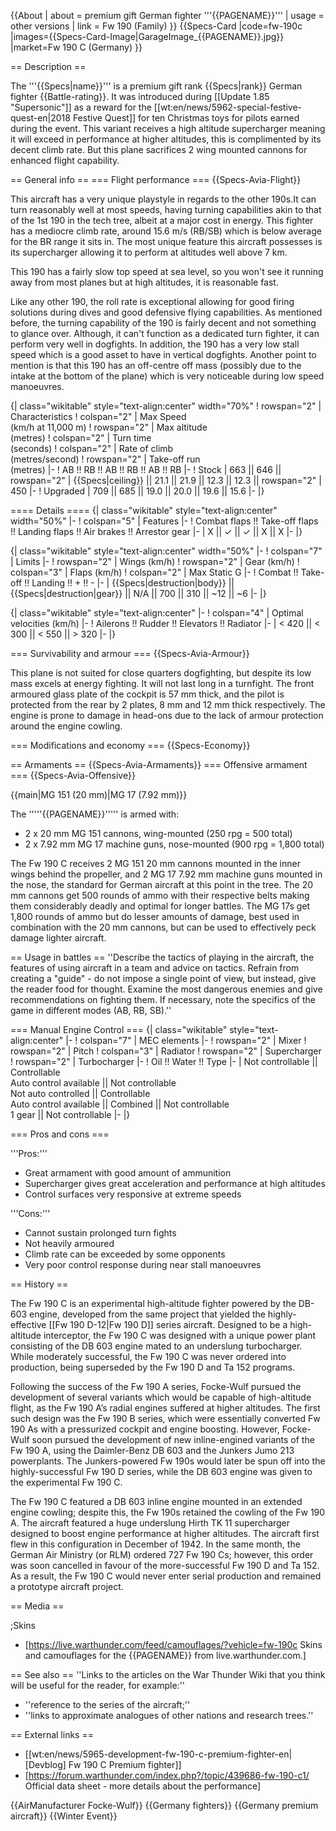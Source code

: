 {{About
| about = premium gift German fighter '''{{PAGENAME}}'''
| usage = other versions
| link = Fw 190 (Family)
}}
{{Specs-Card
|code=fw-190c
|images={{Specs-Card-Image|GarageImage_{{PAGENAME}}.jpg}}
|market=Fw 190 C (Germany)
}}

== Description ==
<!-- ''In the description, the first part should be about the history of and the creation and combat usage of the aircraft, as well as its key features. In the second part, tell the reader about the aircraft in the game. Insert a screenshot of the vehicle, so that if the novice player does not remember the vehicle by name, he will immediately understand what kind of vehicle the article is talking about.'' -->
The '''{{Specs|name}}''' is a premium gift rank {{Specs|rank}} German fighter {{Battle-rating}}. It was introduced during [[Update 1.85 "Supersonic"]] as a reward for the [[wt:en/news/5962-special-festive-quest-en|2018 Festive Quest]] for ten Christmas toys for pilots earned during the event. This variant receives a high altitude supercharger meaning it will exceed in performance at higher altitudes, this is complimented by its decent climb rate. But this plane sacrifices 2 wing mounted cannons for enhanced flight capability.

== General info ==
=== Flight performance ===
{{Specs-Avia-Flight}}
<!-- ''Describe how the aircraft behaves in the air. Speed, manoeuvrability, acceleration and allowable loads - these are the most important characteristics of the vehicle.'' -->
This aircraft has a very unique playstyle in regards to the other 190s.It can turn reasonably well at most speeds, having turning capabilities akin to that of the 1st 190 in the tech tree, albeit at a major cost in energy. This fighter has a mediocre climb rate, around 15.6 m/s (RB/SB) which is below average for the BR range it sits in. The most unique feature this aircraft possesses is its supercharger allowing it to perform at altitudes well above 7 km.

This 190 has a fairly slow top speed at sea level, so you won't see it running away from most planes but at high altitudes, it is reasonable fast.

Like any other 190, the roll rate is exceptional allowing for good firing solutions during dives and good defensive flying capabilities. As mentioned before, the turning capability of the 190 is fairly decent and not something to glance over. Although, it can't function as a dedicated turn fighter, it can perform very well in dogfights. In addition, the 190 has a very low stall speed which is a good asset to have in vertical dogfights. Another point to mention is that this 190 has an off-centre off mass (possibly due to the intake at the bottom of the plane) which is very noticeable during low speed manoeuvres.

{| class="wikitable" style="text-align:center" width="70%"
! rowspan="2" | Characteristics
! colspan="2" | Max Speed<br>(km/h at 11,000 m)
! rowspan="2" | Max altitude<br>(metres)
! colspan="2" | Turn time<br>(seconds)
! colspan="2" | Rate of climb<br>(metres/second)
! rowspan="2" | Take-off run<br>(metres)
|-
! AB !! RB !! AB !! RB !! AB !! RB
|-
! Stock
| 663 || 646 || rowspan="2" | {{Specs|ceiling}} || 21.1 || 21.9 || 12.3 || 12.3 || rowspan="2" | 450
|-
! Upgraded
| 709 || 685 || 19.0 || 20.0 || 19.6 || 15.6
|-
|}

==== Details ====
{| class="wikitable" style="text-align:center" width="50%"
|-
! colspan="5" | Features
|-
! Combat flaps !! Take-off flaps !! Landing flaps !! Air brakes !! Arrestor gear
|-
| X || ✓ || ✓ || X || X     <!-- ✓ -->
|-
|}

{| class="wikitable" style="text-align:center" width="50%"
|-
! colspan="7" | Limits
|-
! rowspan="2" | Wings (km/h)
! rowspan="2" | Gear (km/h)
! colspan="3" | Flaps (km/h)
! colspan="2" | Max Static G
|-
! Combat !! Take-off !! Landing !! + !! -
|-
| {{Specs|destruction|body}} || {{Specs|destruction|gear}} || N/A || 700 || 310 || ~12 || ~6
|-
|}

{| class="wikitable" style="text-align:center"
|-
! colspan="4" | Optimal velocities (km/h)
|-
! Ailerons !! Rudder !! Elevators !! Radiator
|-
| < 420 || < 300 || < 550 || > 320
|-
|}

=== Survivability and armour ===
{{Specs-Avia-Armour}}
<!-- ''Examine the survivability of the aircraft. Note how vulnerable the structure is and how secure the pilot is, whether the fuel tanks are armoured, etc. Describe the armour, if there is any, and also mention the vulnerability of other critical aircraft systems.'' -->
This plane is not suited for close quarters dogfighting, but despite its low mass excels at energy fighting. It will not last long in a turnfight. The front armoured glass plate of the cockpit is 57 mm thick, and the pilot is protected from the rear by 2 plates, 8 mm and 12 mm thick respectively. The engine is prone to damage in head-ons due to the lack of armour protection around the engine cowling.

=== Modifications and economy ===
{{Specs-Economy}}

== Armaments ==
{{Specs-Avia-Armaments}}
=== Offensive armament ===
{{Specs-Avia-Offensive}}
<!-- ''Describe the offensive armament of the aircraft, if any. Describe how effective the cannons and machine guns are in a battle, and also what belts or drums are better to use. If there is no offensive weaponry, delete this subsection.'' -->
{{main|MG 151 (20 mm)|MG 17 (7.92 mm)}}

The '''''{{PAGENAME}}''''' is armed with:

* 2 x 20 mm MG 151 cannons, wing-mounted (250 rpg = 500 total)
* 2 x 7.92 mm MG 17 machine guns, nose-mounted (900 rpg = 1,800 total)

The Fw 190 C receives 2 MG 151 20 mm cannons mounted in the inner wings behind the propeller, and 2 MG 17 7.92 mm machine guns mounted in the nose, the standard for German aircraft at this point in the tree. The 20 mm cannons get 500 rounds of ammo with their respective belts making them considerably deadly and optimal for longer battles. The MG 17s get 1,800 rounds of ammo but do lesser amounts of damage, best used in combination with the 20 mm cannons, but can be used to effectively peck damage lighter aircraft.

== Usage in battles ==
''Describe the tactics of playing in the aircraft, the features of using aircraft in a team and advice on tactics. Refrain from creating a "guide" - do not impose a single point of view, but instead, give the reader food for thought. Examine the most dangerous enemies and give recommendations on fighting them. If necessary, note the specifics of the game in different modes (AB, RB, SB).''

=== Manual Engine Control ===
{| class="wikitable" style="text-align:center"
|-
! colspan="7" | MEC elements
|-
! rowspan="2" | Mixer
! rowspan="2" | Pitch
! colspan="3" | Radiator
! rowspan="2" | Supercharger
! rowspan="2" | Turbocharger
|-
! Oil !! Water !! Type
|-
| Not controllable || Controllable<br>Auto control available || Not controllable<br>Not auto controlled || Controllable<br>Auto control available || Combined || Not controllable<br>1 gear || Not controllable
|-
|}

=== Pros and cons ===
<!-- ''Summarise and briefly evaluate the vehicle in terms of its characteristics and combat effectiveness. Mark its pros and cons in the bulleted list. Try not to use more than 6 points for each of the characteristics. Avoid using categorical definitions such as "bad", "good" and the like - use substitutions with softer forms such as "inadequate" and "effective".'' -->

'''Pros:'''

* Great armament with good amount of ammunition
* Supercharger gives great acceleration and performance at high altitudes
* Control surfaces very responsive at extreme speeds

'''Cons:'''

* Cannot sustain prolonged turn fights
* Not heavily armoured
* Climb rate can be exceeded by some opponents
* Very poor control response during near stall manoeuvres

== History ==
<!-- Describe the history of the creation and combat usage of the aircraft in more detail than in the introduction. If the historical reference turns out to be too long, take it to a separate article, taking a link to the article about the vehicle and adding a block "/History" (example: https://wiki.warthunder.com/(Vehicle-name)/History) and add a link to it here using the main template. Be sure to reference text and sources by using <ref></ref>, as well as adding them at the end of the article with <references />. This section may also include the vehicle's dev blog entry (if applicable) and the in-game encyclopedia description (under === In-game description ===, also if applicable). -->
The Fw 190 C is an experimental high-altitude fighter powered by the DB-603 engine, developed from the same project that yielded the highly-effective [[Fw 190 D-12|Fw 190 D]] series aircraft. Designed to be a high-altitude interceptor, the Fw 190 C was designed with a unique power plant consisting of the DB 603 engine mated to an underslung turbocharger. While moderately successful, the Fw 190 C was never ordered into production, being superseded by the Fw 190 D and Ta 152 programs.

Following the success of the Fw 190 A series, Focke-Wulf pursued the development of several variants which would be capable of high-altitude flight, as the Fw 190 A’s radial engines suffered at higher altitudes. The first such design was the Fw 190 B series, which were essentially converted Fw 190 As with a pressurized cockpit and engine boosting. However, Focke-Wulf soon pursued the development of new inline-engined variants of the Fw 190 A, using the Daimler-Benz DB 603 and the Junkers Jumo 213 powerplants. The Junkers-powered Fw 190s would later be spun off into the highly-successful Fw 190 D series, while the DB 603 engine was given to the experimental Fw 190 C.

The Fw 190 C featured a DB 603 inline engine mounted in an extended engine cowling; despite this, the Fw 190s retained the cowling of the Fw 190 A. The aircraft featured a huge underslung Hirth TK 11 supercharger designed to boost engine performance at higher altitudes. The aircraft first flew in this configuration in December of 1942. In the same month, the German Air Ministry (or RLM) ordered 727 Fw 190 Cs; however, this order was soon cancelled in favour of the more-successful Fw 190 D and Ta 152. As a result, the Fw 190 C would never enter serial production and remained a prototype aircraft project.

== Media ==
<!-- ''Excellent additions to the article would be video guides, screenshots from the game, and photos.'' -->

;Skins

* [https://live.warthunder.com/feed/camouflages/?vehicle=fw-190c Skins and camouflages for the {{PAGENAME}} from live.warthunder.com.]

== See also ==
''Links to the articles on the War Thunder Wiki that you think will be useful for the reader, for example:''

* ''reference to the series of the aircraft;''
* ''links to approximate analogues of other nations and research trees.''

== External links ==
<!-- ''Paste links to sources and external resources, such as:''
* ''topic on the official game forum;''
* ''other literature.'' -->

* [[wt:en/news/5965-development-fw-190-c-premium-fighter-en|[Devblog] Fw 190 C Premium fighter]]
* [https://forum.warthunder.com/index.php?/topic/439686-fw-190-c1/ Official data sheet - more details about the performance]

{{AirManufacturer Focke-Wulf}}
{{Germany fighters}}
{{Germany premium aircraft}}
{{Winter Event}}